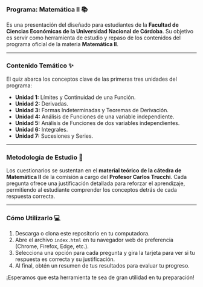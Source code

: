 
### Programa: Matemática II 📚

Es una presentación del diseñado para estudiantes de la **Facultad de Ciencias Económicas de la Universidad Nacional de Córdoba**. Su objetivo es servir como herramienta de estudio y repaso de los contenidos del programa oficial de la materia **Matemática II**.

---

### Contenido Temático ✨

El quiz abarca los conceptos clave de las primeras tres unidades del programa:

* **Unidad 1:** Límites y Continuidad de una Función.
* **Unidad 2:** Derivadas.
* **Unidad 3:** Formas Indeterminadas y Teoremas de Derivación.
* **Unidad 4:** Análisis de Funciones de una variable independiente.
* **Unidad 5:** Análisis de Funciones de dos variables independientes.
* **Unidad 6:** Integrales.
* **Unidad 7:** Sucesiones y Series.
---

### Metodología de Estudio 🚀

Los cuestionarios se sustentan en el **material teórico de la cátedra de Matemática II** de la comisión a cargo del **Profesor Carlos Trucchi**. Cada pregunta ofrece una justificación detallada para reforzar el aprendizaje, permitiendo al estudiante comprender los conceptos detrás de cada respuesta correcta.

---

### Cómo Utilizarlo 💻

1.  Descarga o clona este repositorio en tu computadora.
2.  Abre el archivo `index.html` en tu navegador web de preferencia (Chrome, Firefox, Edge, etc.).
3.  Selecciona una opción para cada pregunta y gira la tarjeta para ver si tu respuesta es correcta y su justificación.
4.  Al final, obtén un resumen de tus resultados para evaluar tu progreso.

¡Esperamos que esta herramienta te sea de gran utilidad en tu preparación!
